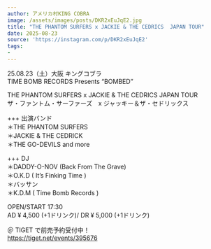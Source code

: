 ```yaml
---
author: アメリカ村KING COBRA
image: /assets/images/posts/DKR2xEuJqE2.jpg
title: "THE PHANTOM SURFERS x JACKIE & THE CEDRICS  JAPAN TOUR"
date: 2025-08-23
source: 'https://instagram.com/p/DKR2xEuJqE2'
tags:
- 
---
```

25.08.23（土）大阪 キングコブラ<br>
TIME BOMB RECORDS Presents “BOMBED” 

THE PHANTOM SURFERS x JACKIE & THE CEDRICS  JAPAN TOUR <br>
ザ・ファントム・サーファーズ　x ジャッキー＆ザ・セドリックス

+++ 出演バンド<br>
＊THE PHANTOM SURFERS <br>
＊JACKIE & THE CEDRICK <br>
＊THE GO-DEVILS  and more

+++ DJ<br>
＊DADDY-O-NOV (Back From The Grave) <br>
＊O.K.D ( It’s Finking Time ) <br>
＊バッサン　　<br>
＊K.D.M ( Time Bomb Records )

OPEN/START  17:30<br>
AD ¥ 4,500 (+1ドリンク)/ DR ¥ 5,000 (+1ドリンク)

＠ TIGET  で前売予約受付中！<br>
https://tiget.net/events/395676